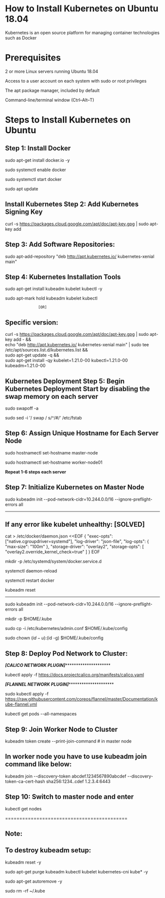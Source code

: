 How to Install Kubernetes on Ubuntu 18.04
=========================================

Kubernetes is an open source platform for managing container technologies such as Docker

Prerequisites
=============
2 or more Linux servers running Ubuntu 18.04

Access to a user account on each system with sudo or root privileges

The apt package manager, included by default

Command-line/terminal window (Ctrl–Alt–T)


Steps to Install Kubernetes on Ubuntu
=====================================
Step 1: Install Docker
----------------------
sudo apt-get install docker.io -y

sudo systemctl enable docker

sudo systemctl start docker

sudo apt update

Install Kubernetes
Step 2: Add Kubernetes Signing Key
--------------------------------------
curl -s https://packages.cloud.google.com/apt/doc/apt-key.gpg | sudo apt-key add


Step 3: Add Software Repositories:
----------------------------------
sudo apt-add-repository "deb http://apt.kubernetes.io/ kubernetes-xenial main"


Step 4: Kubernetes Installation Tools
---------------------------------------
sudo apt-get install kubeadm kubelet kubectl -y

sudo apt-mark hold kubeadm kubelet kubectl

                   [OR]

Specific version:
-----------------
curl -s https://packages.cloud.google.com/apt/doc/apt-key.gpg | sudo apt-key add - && \
  echo "deb http://apt.kubernetes.io/ kubernetes-xenial main" | sudo tee /etc/apt/sources.list.d/kubernetes.list && \
  sudo apt-get update -q && \
  sudo apt-get install -qy kubelet=1.21.0-00 kubectl=1.21.0-00 kubeadm=1.21.0-00



Kubernetes Deployment
Step 5: Begin Kubernetes Deployment
Start by disabling the swap memory on each server
---------------------------------------------------
sudo swapoff -a

sudo sed -i '/ swap / s/^/#/' /etc/fstab


Step 6: Assign Unique Hostname for Each Server Node 
----------------------------------------------------
sudo hostnamectl set-hostname master-node

sudo hostnamectl set-hostname worker-node01

********************Repeat 1-6 steps each server********************

Step 7: Initialize Kubernetes on Master Node
--------------------------------------------
sudo kubeadm init --pod-network-cidr=10.244.0.0/16 --ignore-preflight-errors all


---------------------------------------------------------------------------------------------------------
If any error like kubelet unhealthy:  [SOLVED]
----------------------------------------------
cat > /etc/docker/daemon.json <<EOF
{
  "exec-opts": ["native.cgroupdriver=systemd"],
  "log-driver": "json-file",
  "log-opts": {
    "max-size": "100m"
  },
  "storage-driver": "overlay2",
  "storage-opts": [
    "overlay2.override_kernel_check=true"
  ]
}
EOF

mkdir -p /etc/systemd/system/docker.service.d

systemctl daemon-reload

systemctl restart docker

kubeadm reset 

---------------------------------------------------------------------------------------------------------


sudo kubeadm init --pod-network-cidr=10.244.0.0/16 --ignore-preflight-errors all

mkdir -p $HOME/.kube

sudo cp -i /etc/kubernetes/admin.conf $HOME/.kube/config

sudo chown $(id -u):$(id -g) $HOME/.kube/config


Step 8: Deploy Pod Network to Cluster:
---------------------------------------
*******************[CALICO NETWORK PLUGIN]****************************************

kubectl apply -f https://docs.projectcalico.org/manifests/calico.yaml


*******************[FLANNEL NETWORK PLUGIN]****************************************

sudo kubectl apply -f https://raw.githubusercontent.com/coreos/flannel/master/Documentation/kube-flannel.yml


kubectl get pods --all-namespaces



Step 9: Join Worker Node to Cluster
------------------------------------

kubeadm token create --print-join-command      # in master node

In worker node you have to use kubeadm join command like below:
---------------------------------------------------------------

kubeadm join --discovery-token abcdef.1234567890abcdef --discovery-token-ca-cert-hash sha256:1234..cdef 1.2.3.4:6443


Step 10: Switch to master node and enter
----------------------------------------

kubectl get nodes




===========================================

Note:
-----
To destroy kubeadm setup:
-------------------------

kubeadm reset -y

sudo apt-get purge kubeadm kubectl kubelet kubernetes-cni kube* -y

sudo apt-get autoremove -y

sudo rm -rf ~/.kube
